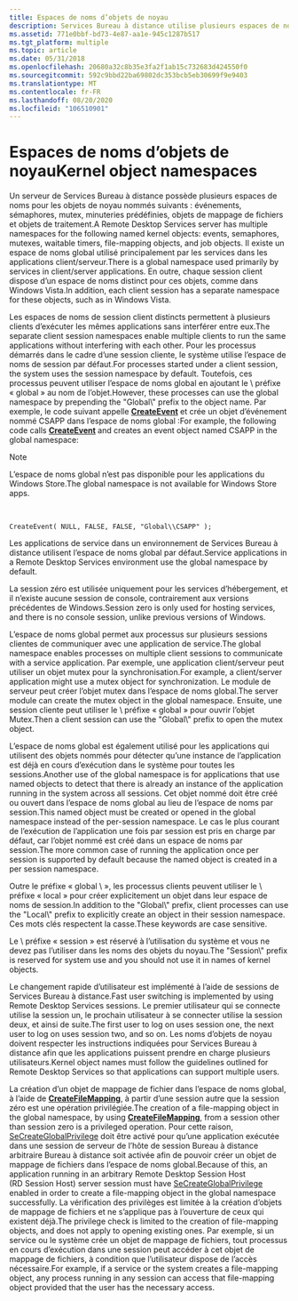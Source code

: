 ```yaml
---
title: Espaces de noms d’objets de noyau
description: Services Bureau à distance utilise plusieurs espaces de noms pour les objets de noyau ; un espace de noms global est principalement utilisé par les services dans les applications client/serveur.
ms.assetid: 771e0bbf-bd73-4e87-aa1e-945c1287b517
ms.tgt_platform: multiple
ms.topic: article
ms.date: 05/31/2018
ms.openlocfilehash: 20680a32c8b35e3fa2f1ab15c732683d424550f0
ms.sourcegitcommit: 592c9bbd22ba69802dc353bcb5eb30699f9e9403
ms.translationtype: MT
ms.contentlocale: fr-FR
ms.lasthandoff: 08/20/2020
ms.locfileid: "106510901"
---
```

# <a name="kernel-object-namespaces"></a><span data-ttu-id="38875-103">Espaces de noms d’objets de noyau</span><span class="sxs-lookup"><span data-stu-id="38875-103">Kernel object namespaces</span></span>

<span data-ttu-id="38875-104">Un serveur de Services Bureau à distance possède plusieurs espaces de noms pour les objets de noyau nommés suivants : événements, sémaphores, mutex, minuteries prédéfinies, objets de mappage de fichiers et objets de traitement.</span><span class="sxs-lookup"><span data-stu-id="38875-104">A Remote Desktop Services server has multiple namespaces for the following named kernel objects: events, semaphores, mutexes, waitable timers, file-mapping objects, and job objects.</span></span> <span data-ttu-id="38875-105">Il existe un espace de noms global utilisé principalement par les services dans les applications client/serveur.</span><span class="sxs-lookup"><span data-stu-id="38875-105">There is a global namespace used primarily by services in client/server applications.</span></span> <span data-ttu-id="38875-106">En outre, chaque session client dispose d’un espace de noms distinct pour ces objets, comme dans Windows Vista.</span><span class="sxs-lookup"><span data-stu-id="38875-106">In addition, each client session has a separate namespace for these objects, such as in Windows Vista.</span></span>

<span data-ttu-id="38875-107">Les espaces de noms de session client distincts permettent à plusieurs clients d’exécuter les mêmes applications sans interférer entre eux.</span><span class="sxs-lookup"><span data-stu-id="38875-107">The separate client session namespaces enable multiple clients to run the same applications without interfering with each other.</span></span> <span data-ttu-id="38875-108">Pour les processus démarrés dans le cadre d’une session cliente, le système utilise l’espace de noms de session par défaut.</span><span class="sxs-lookup"><span data-stu-id="38875-108">For processes started under a client session, the system uses the session namespace by default.</span></span> <span data-ttu-id="38875-109">Toutefois, ces processus peuvent utiliser l’espace de noms global en ajoutant le \\ préfixe « global » au nom de l’objet.</span><span class="sxs-lookup"><span data-stu-id="38875-109">However, these processes can use the global namespace by prepending the "Global\\" prefix to the object name.</span></span> <span data-ttu-id="38875-110">Par exemple, le code suivant appelle [**CreateEvent**](/windows/desktop/api/synchapi/nf-synchapi-createeventa) et crée un objet d’événement nommé CSAPP dans l’espace de noms global :</span><span class="sxs-lookup"><span data-stu-id="38875-110">For example, the following code calls [**CreateEvent**](/windows/desktop/api/synchapi/nf-synchapi-createeventa) and creates an event object named CSAPP in the global namespace:</span></span>

> [!Note]  
> <span data-ttu-id="38875-111">L’espace de noms global n’est pas disponible pour les applications du Windows Store.</span><span class="sxs-lookup"><span data-stu-id="38875-111">The global namespace is not available for Windows Store apps.</span></span>

 

`CreateEvent( NULL, FALSE, FALSE, "Global\\CSAPP" );`

<span data-ttu-id="38875-112">Les applications de service dans un environnement de Services Bureau à distance utilisent l’espace de noms global par défaut.</span><span class="sxs-lookup"><span data-stu-id="38875-112">Service applications in a Remote Desktop Services environment use the global namespace by default.</span></span>

<span data-ttu-id="38875-113">La session zéro est utilisée uniquement pour les services d’hébergement, et il n’existe aucune session de console, contrairement aux versions précédentes de Windows.</span><span class="sxs-lookup"><span data-stu-id="38875-113">Session zero is only used for hosting services, and there is no console session, unlike previous versions of Windows.</span></span>

<span data-ttu-id="38875-114">L’espace de noms global permet aux processus sur plusieurs sessions clientes de communiquer avec une application de service.</span><span class="sxs-lookup"><span data-stu-id="38875-114">The global namespace enables processes on multiple client sessions to communicate with a service application.</span></span> <span data-ttu-id="38875-115">Par exemple, une application client/serveur peut utiliser un objet mutex pour la synchronisation.</span><span class="sxs-lookup"><span data-stu-id="38875-115">For example, a client/server application might use a mutex object for synchronization.</span></span> <span data-ttu-id="38875-116">Le module de serveur peut créer l’objet mutex dans l’espace de noms global.</span><span class="sxs-lookup"><span data-stu-id="38875-116">The server module can create the mutex object in the global namespace.</span></span> <span data-ttu-id="38875-117">Ensuite, une session cliente peut utiliser le \\ préfixe « global » pour ouvrir l’objet Mutex.</span><span class="sxs-lookup"><span data-stu-id="38875-117">Then a client session can use the "Global\\" prefix to open the mutex object.</span></span>

<span data-ttu-id="38875-118">L’espace de noms global est également utilisé pour les applications qui utilisent des objets nommés pour détecter qu’une instance de l’application est déjà en cours d’exécution dans le système pour toutes les sessions.</span><span class="sxs-lookup"><span data-stu-id="38875-118">Another use of the global namespace is for applications that use named objects to detect that there is already an instance of the application running in the system across all sessions.</span></span> <span data-ttu-id="38875-119">Cet objet nommé doit être créé ou ouvert dans l’espace de noms global au lieu de l’espace de noms par session.</span><span class="sxs-lookup"><span data-stu-id="38875-119">This named object must be created or opened in the global namespace instead of the per-session namespace.</span></span> <span data-ttu-id="38875-120">Le cas le plus courant de l’exécution de l’application une fois par session est pris en charge par défaut, car l’objet nommé est créé dans un espace de noms par session.</span><span class="sxs-lookup"><span data-stu-id="38875-120">The more common case of running the application once per session is supported by default because the named object is created in a per session namespace.</span></span>

<span data-ttu-id="38875-121">Outre le préfixe « global \\ », les processus clients peuvent utiliser le \\ préfixe « local » pour créer explicitement un objet dans leur espace de noms de session.</span><span class="sxs-lookup"><span data-stu-id="38875-121">In addition to the "Global\\" prefix, client processes can use the "Local\\" prefix to explicitly create an object in their session namespace.</span></span> <span data-ttu-id="38875-122">Ces mots clés respectent la casse.</span><span class="sxs-lookup"><span data-stu-id="38875-122">These keywords are case sensitive.</span></span>

<span data-ttu-id="38875-123">Le \\ préfixe « session » est réservé à l’utilisation du système et vous ne devez pas l’utiliser dans les noms des objets du noyau.</span><span class="sxs-lookup"><span data-stu-id="38875-123">The "Session\\" prefix is reserved for system use and you should not use it in names of kernel objects.</span></span>

<span data-ttu-id="38875-124">Le changement rapide d’utilisateur est implémenté à l’aide de sessions de Services Bureau à distance.</span><span class="sxs-lookup"><span data-stu-id="38875-124">Fast user switching is implemented by using Remote Desktop Services sessions.</span></span> <span data-ttu-id="38875-125">Le premier utilisateur qui se connecte utilise la session un, le prochain utilisateur à se connecter utilise la session deux, et ainsi de suite.</span><span class="sxs-lookup"><span data-stu-id="38875-125">The first user to log on uses session one, the next user to log on uses session two, and so on.</span></span> <span data-ttu-id="38875-126">Les noms d’objets de noyau doivent respecter les instructions indiquées pour Services Bureau à distance afin que les applications puissent prendre en charge plusieurs utilisateurs.</span><span class="sxs-lookup"><span data-stu-id="38875-126">Kernel object names must follow the guidelines outlined for Remote Desktop Services so that applications can support multiple users.</span></span>

<span data-ttu-id="38875-127">La création d’un objet de mappage de fichier dans l’espace de noms global, à l’aide de [**CreateFileMapping**](/windows/desktop/api/winbase/nf-winbase-createfilemappinga), à partir d’une session autre que la session zéro est une opération privilégiée.</span><span class="sxs-lookup"><span data-stu-id="38875-127">The creation of a file-mapping object in the global namespace, by using [**CreateFileMapping**](/windows/desktop/api/winbase/nf-winbase-createfilemappinga), from a session other than session zero is a privileged operation.</span></span> <span data-ttu-id="38875-128">Pour cette raison, [SeCreateGlobalPrivilege](/windows/desktop/SecAuthZ/authorization-constants) doit être activé pour qu’une application exécutée dans une session de serveur de l’hôte de session Bureau à distance arbitraire Bureau à distance soit activée afin de pouvoir créer un objet de mappage de fichiers dans l’espace de noms global.</span><span class="sxs-lookup"><span data-stu-id="38875-128">Because of this, an application running in an arbitrary Remote Desktop Session Host (RD Session Host) server session must have [SeCreateGlobalPrivilege](/windows/desktop/SecAuthZ/authorization-constants) enabled in order to create a file-mapping object in the global namespace successfully.</span></span> <span data-ttu-id="38875-129">La vérification des privilèges est limitée à la création d’objets de mappage de fichiers et ne s’applique pas à l’ouverture de ceux qui existent déjà.</span><span class="sxs-lookup"><span data-stu-id="38875-129">The privilege check is limited to the creation of file-mapping objects, and does not apply to opening existing ones.</span></span> <span data-ttu-id="38875-130">Par exemple, si un service ou le système crée un objet de mappage de fichiers, tout processus en cours d’exécution dans une session peut accéder à cet objet de mappage de fichiers, à condition que l’utilisateur dispose de l’accès nécessaire.</span><span class="sxs-lookup"><span data-stu-id="38875-130">For example, if a service or the system creates a file-mapping object, any process running in any session can access that file-mapping object provided that the user has the necessary access.</span></span>

 

 